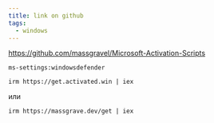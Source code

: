 ```yaml
---
title: link on github
tags:
  - windows
---
```

https://github.com/massgravel/Microsoft-Activation-Scripts

```
ms-settings:windowsdefender
```

```
irm https://get.activated.win | iex
```

или 

```
irm https://massgrave.dev/get | iex
```